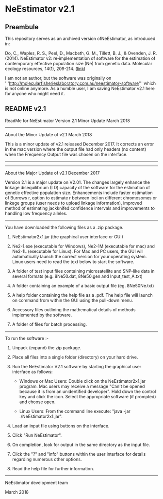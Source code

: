 # NeEstimator v2.1

## Preambule 
This repository serves as an archived version ofNeEstimator, as introduced in:

Do, C., Waples, R. S., Peel, D., Macbeth, G. M., Tillett, B. J., & Ovenden, J. R. (2014). NeEstimator v2: re‐implementation of software for the estimation of contemporary effective population size (Ne) from genetic data. Molecular ecology resources, 14(1), 209-214. ([link](https://onlinelibrary.wiley.com/doi/10.1111/1755-0998.12157))

I am not an author, but the software was originally on '''http://molecularfisherieslaboratory.com.au/neestimator-software''' which is not online anymore. As a humble user, I am saving NeEstimator v2.1 here for anyone who might need it. 

## README v2.1

ReadMe for NeEstimator Version 2.1 Minor Update March 2018

__________________________________

About the Minor Update of v2.1 March 2018

This is a minor update of v2.1 released December 2017. It corrects an error in the mac version where the output file had only headers (no content) when the Frequency Output file was chosen on the interface.
____________________________________


__________________________________

About the Major Update of v2.1 December 2017

Version 2.1 is a major update on V2.01. The changes largely enhance the linkage disequilibrium (LD) capacity of the software for the estimation of genetic effective population size. Enhancements include faster estimation of Burrows r, option to estimate r between loci on different chromosomes or linkage groups (user needs to upload linkage information), improved method of estimating jackknifed confidence intervals and improvements to handling low frequency alleles.

____________________________________


You have downloaded the following files as a .zip package.


1)  NeEstimator2x1.jar (the graphical user interface or GUI)

2)  Ne2-1.exe (executable for Windows), Ne2-1M (executable for mac) and Ne2-1L (executable for Linux). For Mac and PC users, the GUI will automatically launch the correct version for your operating system. Linux users need to read the text below to start the software.

3)  A folder of test input files containing microsatellite and SNP-like data in several formats (e.g. 8Ne50.dat, 8Ne50.gen and Input_test_A.txt)

4)  A folder containing an example of a basic output file (eg. 8Ne50Ne.txt)

5)  A help folder containing the help file as a .pdf. The help file will launch on command from within the GUI using the pull-down menu.

6)  Accessory files outlining the mathematical details of methods implemented by the software.

7)  A folder of files for batch processing.

____________________________________


To run the software :-

1. Unpack (expand) the zip package.

2. Place all files into a single folder (directory) on your hard drive.

3. Run the NeEstimator V2.1 software by starting the graphical user interface as follows:

   * Windows or Mac Users: Double click on the NeEstimator2x1.jar program. Mac users may receive a message "Can't be opened because it is from an unidentified developer". Hold down the control key and click the icon. Select the appropriate software (if prompted) and choose open.

   * Linux Users: From the command line execute:  "java -jar ./NeEstimator2x1.jar". 

4. Load an input file using buttons on the interface. 

5. Click "Run NeEstimator".

6. On completion, look for output in the same directory as the input file. 

7. Click the "?" and "info" buttons within the user interface for details regarding numerous other options.

8. Read the help file for further information.

_____________________________________


NeEstimator development team

March 2018

